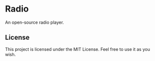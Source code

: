 # Radio

An open-source radio player.

## License

This project is licensed under the MIT License. Feel free to use it as you wish.
